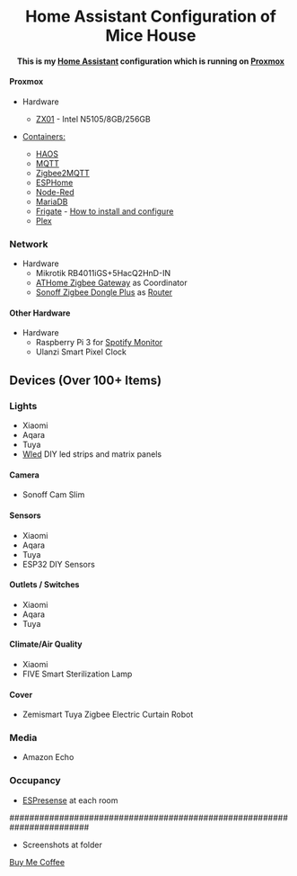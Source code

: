<h1 align="center">
  Home Assistant Configuration of Mice House
</h1>
<div align="center">
  <h4>
    This is my <a href="https://home-assistant.io">Home Assistant</a> configuration which is running on <a href="https://www.proxmox.com">Proxmox</a> 
  </h4>
</div>

#### Proxmox
* Hardware
  * [ZX01](https://aliexpress.com/i/1005001921619318.html) - Intel N5105/8GB/256GB
    
* [Containers:](https://tteck.github.io/Proxmox)
  * [HAOS](https://www.home-assistant.io)
  * [MQTT](https://mqtt.org/)
  * [Zigbee2MQTT](https://www.zigbee2mqtt.io)
  * [ESPHome](https://esphome.io)
  * [Node-Red](https://nodered.org)
  * [MariaDB](https://mariadb.org)
  * [Frigate](https://frigate.video) - [How to install and configure](https://www.homeautomationguy.io/blog/running-frigate-on-proxmox)
  * [Plex](https://www.plex.tv)
  
### Network
* Hardware
  * Mikrotik RB4011iGS+5HacQ2HnD-IN
  * [ATHome Zigbee Gateway](https://athom.tech/blank-1/zigbee-gateway) as Coordinator
  * [Sonoff Zigbee Dongle Plus](https://sonoff.tech/product/gateway-and-sensors/sonoff-zigbee-3-0-usb-dongle-plus-p) as [Router](https://github.com/Koenkk/Z-Stack-firmware/tree/master/router/Z-Stack_3.x.0/bin)

#### Other Hardware
* Hardware
  * Raspberry Pi 3 for [Spotify Monitor](https://github.com/simplemice/Nowify)
  * Ulanzi Smart Pixel Clock

## Devices (Over 100+ Items)

### Lights
* Xiaomi
* Aqara
* Tuya
* [Wled](https://kno.wled.ge) DIY led strips and matrix panels

#### Camera
* Sonoff Cam Slim

#### Sensors
* Xiaomi
* Aqara
* Tuya
* ESP32 DIY Sensors

#### Outlets / Switches
* Xiaomi
* Aqara
* Tuya

#### Climate/Air Quality
* Xiaomi
* FIVE Smart Sterilization Lamp

#### Cover
* Zemismart Tuya Zigbee Electric Curtain Robot

### Media
* Amazon Echo

### Occupancy
* [ESPresense](https://espresense.com) at each room

########################################################################

* Screenshots at folder


[Buy Me Coffee](https://www.buymeacoffee.com/simplemice)


